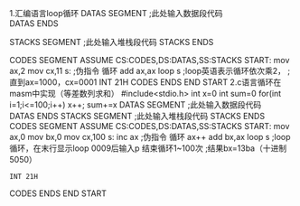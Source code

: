 1.汇编语言loop循环
DATAS SEGMENT
    ;此处输入数据段代码  
DATAS ENDS

STACKS SEGMENT
    ;此处输入堆栈段代码
STACKS ENDS

CODES SEGMENT
    ASSUME CS:CODES,DS:DATAS,SS:STACKS
START:
    mov ax,2
    mov cx,11
    s:          ;伪指令 循环
    add ax,ax
    loop s      ;loop英语表示循环依次乘2，
                  ;直到ax=1000，cx=0001
    INT 21H
CODES ENDS
    END START
2.c语言循环在masm中实现（等差数列求和）
#include<stdio.h>
int x=0
int sum=0
for(int i=1;i<=100;i++)
x++;
sum+=x
    DATAS SEGMENT
    ;此处输入数据段代码  
DATAS ENDS
STACKS SEGMENT
    ;此处输入堆栈段代码
STACKS ENDS
CODES SEGMENT
    ASSUME CS:CODES,DS:DATAS,SS:STACKS
START:
    mov ax,0
    mov bx,0
    mov cx,100
    s: 
    inc ax         ;伪指令 循环 ax++
    add bx,ax
    loop s      ;loop循环，在末行显示loop 0009后输入p 结束循环1~100次
                ;结果bx=13ba（十进制5050）
                
    INT 21H
CODES ENDS
    END START
    
